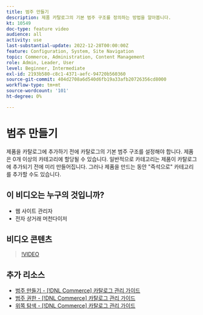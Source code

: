 ```yaml
---
title: 범주 만들기
description: 제품 카탈로그의 기본 범주 구조를 정의하는 방법을 알아봅니다.
kt: 10549
doc-type: feature video
audience: all
activity: use
last-substantial-update: 2022-12-28T00:00:00Z
feature: Configuration, System, Site Navigation
topic: Commerce, Administration, Content Management
role: Admin, Leader, User
level: Beginner, Intermediate
exl-id: 2193b580-c8c1-4371-aefc-94720b560360
source-git-commit: 404d2708a6d540d6fb19a33afb20726356cd8000
workflow-type: tm+mt
source-wordcount: '101'
ht-degree: 0%

---
```


# 범주 만들기

제품을 카탈로그에 추가하기 전에 카탈로그의 기본 범주 구조를 설정해야 합니다. 제품은 0개 이상의 카테고리에 할당될 수 있습니다. 일반적으로 카테고리는 제품이 카탈로그에 추가되기 전에 미리 만들어집니다. 그러나 제품을 만드는 동안 &quot;즉석으로&quot; 카테고리를 추가할 수도 있습니다.

## 이 비디오는 누구의 것입니까?

- 웹 사이트 관리자
- 전자 상거래 머천다이저

## 비디오 콘텐츠

>[!VIDEO](https://video.tv.adobe.com/v/3410137?quality=12&learn=on&captions=kor)

## 추가 리소스

- [범주 만들기 - [!DNL Commerce] 카탈로그 관리 가이드](https://experienceleague.adobe.com/docs/commerce-admin/catalog/categories/create/category-create.html?lang=ko)
- [범주 권한 - [!DNL Commerce] 카탈로그 관리 가이드](https://experienceleague.adobe.com/docs/commerce-admin/catalog/categories/category-permissions.html?lang=ko)
- [위쪽 탐색 - [!DNL Commerce] 카탈로그 관리 가이드](https://experienceleague.adobe.com/docs/commerce-admin/catalog/catalog/navigation/navigation-top.html?lang=ko)
